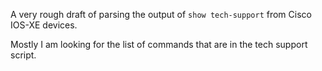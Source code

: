 A very rough draft of parsing the output of `show tech-support` from Cisco IOS-XE devices.

Mostly I am looking for the list of commands that are in the tech support script.
